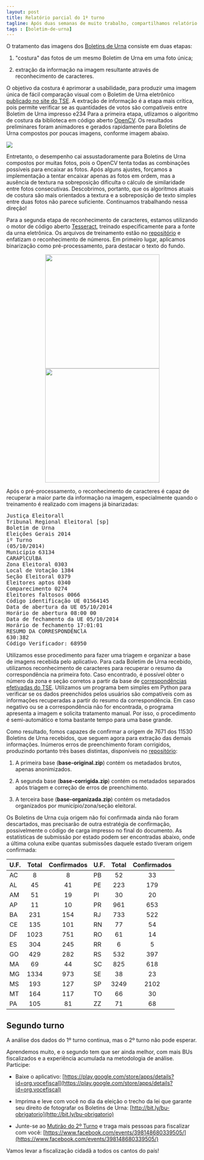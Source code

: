 ```yaml
---
layout: post
title: Relatório parcial do 1º turno
tagline: Após duas semanas de muito trabalho, compartilhamos relatório técnico com o progresso da análise
tags : [boletim-de-urna]
---
```


O tratamento das imagens dos [Boletins de
Urna](http://www.vocefiscal.org/blog/entenda-o-voce-fiscal-em-7-passos/)
consiste em duas etapas:

1. "costura" das fotos de um mesmo Boletim de Urna em uma
foto única;

2. extração da informação na imagem resultante através de
reconhecimento de caracteres.

O objetivo da costura é aprimorar a usabilidade, para produzir uma imagem única
de fácil comparação visual com o Boletim de Urna eletrônico [publicado no site
do TSE](http://www.tse.jus.br/eleicoes/eleicoes-2014/boletim-de-urna-na-web). A
extração de informação é a etapa mais crítica, pois permite verificar se as
quantidades de votos são compatíveis entre Boletim de Urna impresso e234
Para a primeira etapa, utlizamos o algoritmo de costura da biblioteca em código
aberto [OpenCV](http://opencv.org/). Os resultados preliminares foram animadores
e gerados rapidamente para Boletins de Urna compostos por poucas imagens,
conforme imagem abaixo.

![](https://raw.githubusercontent.com/vocefiscal/vocefiscal-backend/master/samples/stitched.jpg)

Entretanto, o desempenho cai assustadoramente para Boletins de Urna compostos
por muitas fotos, pois o OpenCV tenta todas as combinações possíveis para
encaixar as fotos.  Após alguns ajustes, forçamos a implementação a tentar
encaixar apenas as fotos em ordem, mas a ausência de textura na sobreposição
dificulta o cálculo de similaridade entre fotos consecutivas. Descobrimos,
portanto, que os algoritmos atuais de costura são mais orientados a textura e a
sobreposição de texto simples entre duas fotos não parece suficiente.
Continuamos trabalhando nessa direção!

Para a segunda etapa de reconhecimento de caracteres, estamos utilizando o motor
de código aberto [Tesseract](https://code.google.com/p/tesseract-ocr/), treinado
especificamente para a fonte da urna eletrônica. Os arquivos de treinamento
estão no [repositório](https://github.com/vocefiscal/vocefiscal-backend) e
enfatizam o reconhecimento de números. Em primeiro lugar, aplicamos binarização
como pré-processamento, para destacar o texto do fundo.

<div align="center">
<img src="https://raw.githubusercontent.com/vocefiscal/vocefiscal-backend/master/samples/00.jpg" width="300">
<img src="https://raw.githubusercontent.com/vocefiscal/vocefiscal-backend/master/samples/00-binary.jpg" width="300">
</div>

Após o pré-processamento, o reconhecimento de caracteres é capaz de recuperar a
maior parte da informação na imagem, especialmente quando o treinamento é
realizado com imagens já binarizadas:

<pre>
Justiça Eleitorall
Tribunal Regional Eleitoral [sp]
Boletim de Urna
Eleições Gerais 2014
iº Turno
(05/10/2014)
Município 63134
CARAPlCUlBA
Zona Eleitoral 0303
Local de Votação 1384
Seção Eleitoral 0379
Eleitores aptos 0340
Comparecimento 0274
Eleitores faltosos 0066
Código identificação UE 01564145
Data de abertura da UE 05/10/2014
Horário de abertura 08:00 00
Data de fechamento da UE 05/10/2014
Horário de fechamento 17:01:01
RESUMO DA CORRESPONDÊNClA
630:382
Código Verificador: 68950
</pre>

Utilizamos esse procedimento para fazer uma triagem e organizar a base de
imagens recebida pelo aplicativo. Para cada Boletim de Urna recebido, utilizamos
reconhecimento de caracteres para recuperar o resumo da correspondência na
primeira foto. Caso encontrado, é possível obter o número da zona e seção
corretos a partir da base de [correspondências efetivadas do
TSE](http://www.tse.jus.br/eleicoes/estatisticas/repositorio-de-dados-eleitorais).
Utilizamos um programa bem simples em Python para verificar se os dados
preenchidos pelos usuários são compatíveis com as informações recuperadas a
partir do resumo da correspondência. Em caso negativo ou se a correspondência
não for encontrada, o programa apresenta a imagem e solicita tratamento manual.
Por isso, o procedimento é semi-automático e toma bastante tempo para uma base
grande.

Como resultado, fomos capazes de confirmar a origem de 7671 dos 11530 Boletins
de Urna recebidos, que seguem agora para extração das demais informações.
Inúmeros erros de preenchimento foram corrigidos, produzindo portanto três bases
distintas, disponíveis no
[repositório](https://github.com/vocefiscal/vocefiscal-backend):

1. A primeira base (**base-original.zip**) contém os metadados brutos, apenas
anonimizados.

2. A segunda base (**base-corrigida.zip**) contém os metadados separados após triagem
e correção de erros de preenchimento.

3. A terceira base (**base-organizada.zip**) contém os metadados organizados por município/zona/seção eleitoral.

Os Boletins de Urna cuja origem não foi confirmada ainda não foram descartados,
mas precisarão de outra estratégia de confirmação, possivelmente o código de
carga impresso no final do documento. As estatísticas de submissão por estado
podem ser encontradas abaixo, onde a última coluna exibe quantas submissões
daquele estado tiveram origem confirmada:

U.F.|Total|Confirmados|U.F.|Total |Confirmados
:-|:-:|:-:|:-|:-:|:-:|
AC|8     |8   |PB|52    |33  
AL|45    |41  |PE|223   |179
AM|51    |19  |PI|30    |20  
AP|11    |10  |PR|961   |653
BA|231   |154 |RJ|733   |522
CE|135   |101 |RN|77    |54  
DF|1023  |751 |RO|61    |14  
ES|304   |245 |RR|6     |5
GO|429   |282 |RS|532   |397
MA|69    |44  |SC|825   |618
MG|1334  |973 |SE|38    |23  
MS|193   |127 |SP|3249  |2102
MT|164   |117 |TO|66    |30  
PA|105   |81  |ZZ|71    |68  

## Segundo turno

A análise dos dados do 1º turno continua, mas o 2º turno não pode esperar.

Aprendemos muito, e o segundo tem que ser ainda melhor, com mais BUs fiscalizados e a experiência acumulada na metodologia de análise. Participe:

* Baixe o aplicativo: [https://play.google.com/store/apps/details?id=org.vocefiscal](https://play.google.com/store/apps/details?id=org.vocefiscal)

* Imprima e leve com você no dia da eleição o trecho da lei que garante seu direito de fotografar os Boletins de Urna: [http://bit.ly/bu-obrigatorio](http://bit.ly/bu-obrigatorio)

* Junte-se ao [Mutirão do 2º Turno](https://www.facebook.com/events/398148680339505/) e traga mais pessoas para fiscalizar com você: [https://www.facebook.com/events/398148680339505/](https://www.facebook.com/events/398148680339505/)

Vamos levar a fiscalização cidadã a todos os cantos do país!
